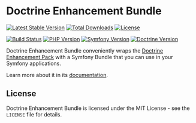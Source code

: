 # Doctrine Enhancement Bundle

[![Latest Stable Version](https://poser.pugx.org/darkwebdesign/doctrine-enhancement-bundle/v/stable?format=flat)](https://packagist.org/packages/darkwebdesign/doctrine-enhancement-bundle)
[![Total Downloads](https://poser.pugx.org/darkwebdesign/doctrine-enhancement-bundle/downloads?format=flat)](https://packagist.org/packages/darkwebdesign/doctrine-enhancement-bundle)
[![License](https://poser.pugx.org/darkwebdesign/doctrine-enhancement-bundle/license?format=flat)](https://packagist.org/packages/darkwebdesign/doctrine-enhancement-bundle)

[![Build Status](https://github.com/darkwebdesign/doctrine-enhancement-bundle/actions/workflows/build.yaml/badge.svg?branch=2.10)](https://github.com/darkwebdesign/doctrine-enhancement-bundle/actions/workflows/build.yaml)
[![PHP Version](https://img.shields.io/badge/php-7.2%2B-777BB3.svg)](https://php.net/)
[![Symfony Version](https://img.shields.io/badge/symfony-4.0%2B-93C74B.svg)](https://symfony.com/)
[![Doctrine Version](https://img.shields.io/badge/doctrine-2.10-2E6BC8.svg)](http://www.doctrine-project.org/)

Doctrine Enhancement Bundle conveniently wraps the [Doctrine Enhancement Pack](https://github.com/darkwebdesign/doctrine-enhancement-pack) with a Symfony Bundle that you can use
in your Symfony applications.

Learn more about it in its [documentation](https://darkwebdesign.github.io/doctrine-enhancement-bundle/docs/2.10).

## License

Doctrine Enhancement Bundle is licensed under the MIT License - see the `LICENSE` file for details.
